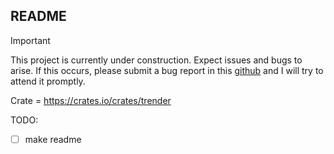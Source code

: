 ## README

> [!IMPORTANT]  
> This project is currently under construction. Expect issues and bugs to arise. If this occurs, please submit a bug report in this [github](https://github.com/Forged-Dyslexic/trender/issues) and I will try to attend it promptly.


Crate = <https://crates.io/crates/trender>

TODO:

- [ ] make readme